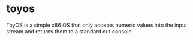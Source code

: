 # toyos
ToyOS is a simple x86 OS that only accepts numeric values into the input stream and returns them to a standard out console.
